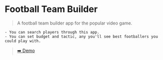 # Football Team Builder

  > A football team builder app for the popular video game.

    - You can search players through this app.
    - You can set budget and tactic, any you'll see best footballers you could play with.

  > [➡️ Demo](https://orkutkaracalik.info/portfolio/football-team-builder/)